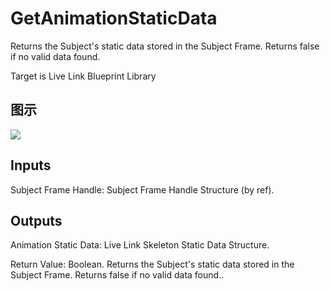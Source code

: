 # GetAnimationStaticData

Returns the Subject's static data stored in the Subject Frame. Returns false if no valid data found.

Target is Live Link Blueprint Library

## 图示

![]($-20221218-19444759.png)

## Inputs

Subject Frame Handle: Subject Frame Handle Structure (by ref).  

## Outputs

Animation Static Data: Live Link Skeleton Static Data Structure.

Return Value: Boolean. Returns the Subject's static data stored in the Subject Frame. Returns false if no valid data found..

